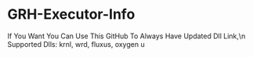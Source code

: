 # GRH-Executor-Info

If You Want You Can Use This GitHub To Always Have Updated Dll Link,\n
Supported Dlls: krnl, wrd, fluxus, oxygen u
